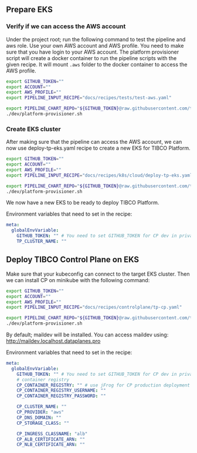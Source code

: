 ## Prepare EKS

### Verify if we can access the AWS account

Under the project root; run the following command to test the pipeline and aws role. Use your own AWS account and AWS profile.
You need to make sure that you have login to your AWS account. The platform provisioner script will create a docker container to run the pipeline scripts with the given recipe.
It will mount `.aws` folder to the docker container to access the AWS profile.

```bash
export GITHUB_TOKEN=""
export ACCOUNT=""
export AWS_PROFILE=""
export PIPELINE_INPUT_RECIPE="docs/recipes/tests/test-aws.yaml"

export PIPELINE_CHART_REPO="${GITHUB_TOKEN}@raw.githubusercontent.com/tibco/platform-provisioner/gh-pages/"
./dev/platform-provisioner.sh
```

### Create EKS cluster

After making sure that the pipeline can access the AWS account, we can now use deploy-tp-eks.yaml recipe to create a new EKS for TIBCO Platform.

```bash
export GITHUB_TOKEN=""
export ACCOUNT=""
export AWS_PROFILE=""
export PIPELINE_INPUT_RECIPE="docs/recipes/k8s/cloud/deploy-tp-eks.yaml"

export PIPELINE_CHART_REPO="${GITHUB_TOKEN}@raw.githubusercontent.com/tibco/platform-provisioner/gh-pages/"
./dev/platform-provisioner.sh
```

We now have a new EKS to be ready to deploy TIBCO Platform.

Environment variables that need to set in the recipe:
```yaml
meta:
  globalEnvVariable:
    GITHUB_TOKEN: "" # You need to set GITHUB_TOKEN for CP dev in private repo
    TP_CLUSTER_NAME: ""
```

## Deploy TIBCO Control Plane on EKS

Make sure that your kubeconfig can connect to the target EKS cluster. Then we can install CP on minikube with the following command:

```bash
export GITHUB_TOKEN=""
export ACCOUNT=""
export AWS_PROFILE=""
export PIPELINE_INPUT_RECIPE="docs/recipes/controlplane/tp-cp.yaml"

export PIPELINE_CHART_REPO="${GITHUB_TOKEN}@raw.githubusercontent.com/tibco/platform-provisioner/gh-pages/"
./dev/platform-provisioner.sh
```

By default; maildev will be installed. You can access maildev using: http://maildev.localhost.dataplanes.pro

Environment variables that need to set in the recipe:
```yaml
meta:
  globalEnvVariable:
    GITHUB_TOKEN: "" # You need to set GITHUB_TOKEN for CP dev in private repo
    # container registry
    CP_CONTAINER_REGISTRY: "" # use jFrog for CP production deployment
    CP_CONTAINER_REGISTRY_USERNAME: ""
    CP_CONTAINER_REGISTRY_PASSWORD: ""

    CP_CLUSTER_NAME: ""
    CP_PROVIDER: "aws"
    CP_DNS_DOMAIN: ""
    CP_STORAGE_CLASS: ""

    CP_INGRESS_CLASSNAME: "alb"
    CP_ALB_CERTIFICATE_ARN: ""
    CP_NLB_CERTIFICATE_ARN: ""
```
